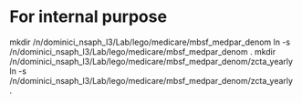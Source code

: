 # For internal purpose 

mkdir /n/dominici_nsaph_l3/Lab/lego/medicare/mbsf_medpar_denom
ln -s /n/dominici_nsaph_l3/Lab/lego/medicare/mbsf_medpar_denom .
mkdir /n/dominici_nsaph_l3/Lab/lego/medicare/mbsf_medpar_denom/zcta_yearly
ln -s /n/dominici_nsaph_l3/Lab/lego/medicare/mbsf_medpar_denom/zcta_yearly .